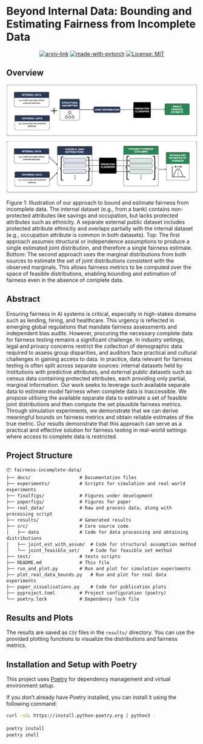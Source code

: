 # Beyond Internal Data: Bounding and Estimating Fairness from Incomplete Data

<div align="center">

  [![arxiv-link](https://img.shields.io/badge/Paper-PDF-red?style=flat&logo=arXiv&logoColor=red)](#)
  [![made-with-pytorch](https://img.shields.io/badge/Made%20with-PyTorch-brightgreen)](https://pytorch.org/)
  [![License: MIT](https://img.shields.io/badge/License-MIT-yellow.svg)](https://opensource.org/licenses/MIT)
</div>

## Overview
<p align="center">
  <img src="docs/figs/framework.png" width="600">
</p>
Figure 1: Illustration of our approach to bound and estimate fairness from incomplete data. The
internal dataset (e.g., from a bank) contains non-protected attributes like savings and occupation,
but lacks protected attributes such as ethnicity. A separate external public dataset includes protected
attribute ethnicity and overlaps partially with the internal dataset (e.g., occupation attribute is common
in both datasets). Top: The first approach assumes structural or independence assumptions to produce
a single estimated joint distribution, and therefore a single fairness estimate. Bottom: The second
approach uses the marginal distributions from both sources to estimate the set of joint distributions
consistent with the observed marginals. This allows fairness metrics to be computed over the space of
feasible distributions, enabling bounding and estimation of fairness even in the absence of complete
data.
<br />

## Abstract
Ensuring fairness in AI systems is critical, especially in high-stakes domains such as lending, hiring, and healthcare. This urgency is reflected in emerging global regulations that mandate fairness assessments and independent bias audits. However, procuring the necessary complete data for fairness testing remains a significant challenge. In industry settings, legal and privacy concerns restrict the collection of demographic data required to assess group disparities, and auditors face practical and cultural challenges in gaining access to data. In practice, data relevant for fairness testing is often split across separate sources: internal datasets held by institutions with predictive attributes, and external public datasets such as census data containing protected attributes, each providing only partial, marginal information. Our work seeks to leverage such available separate data to estimate model fairness when complete data is inaccessible. We propose utilising the available separate data to estimate a set of feasible joint distributions and then compute the set plausible fairness metrics. Through simulation experiments, we demonstrate that we can derive meaningful bounds on fairness metrics and obtain reliable estimates of the true metric. Our results demonstrate that this approach can serve as a practical and effective solution for fairness testing in real-world settings where access to complete data is restricted.

## Project Structure

```
📦 fairness-incomplete-data/
├── docs/                  # Documentation files
├── experiments/           # Scripts for simulation and real world experiments 
├── finalfigs/             # Figures under development
├── paperfigs/             # Figures for paper
├── real_data/             # Raw and process data, along with processing script
├── results/               # Generated results 
├── src/                   # Core source code
│   ├── data               # Code for data processing and obtaining distributions
│   ├── joint_est_with_assum/  # Code for structural assumption method
│   └── joint_feasible_set/    # Code for feasible set method
├── test/                  # tests scripts
├── README.md              # This file
├── run_and_plot.py        # Run and plot for simulation experiments
├── plot_real_data_bounds.py   # Run and plot for real data experiments
├── paper_visualisations.py    # Code for publication plots
├── pyproject.toml         # Project configuration (poetry)
└── poetry.lock            # Dependency lock file
```

## Results and Plots
The results are saved as `CSV` files in the `results/` directory. You can use the provided plotting functions to visualize the distributions and fairness metrics.

## Installation and Setup with Poetry
This project uses [Poetry](https://python-poetry.org/) for dependency management and virtual environment setup.

If you don’t already have Poetry installed, you can install it using the following command:
```bash
curl -sSL https://install.python-poetry.org | python3 -

poetry install
poetry shell
